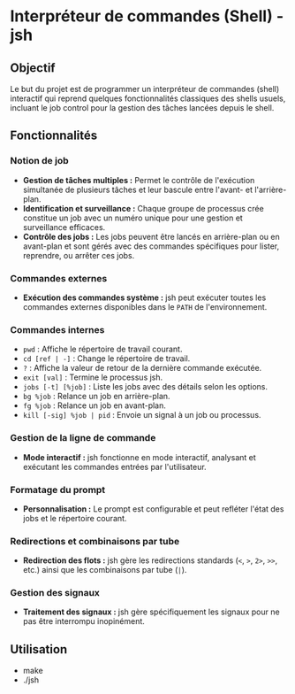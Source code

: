 # Interpréteur de commandes (Shell) - jsh

## Objectif
Le but du projet est de programmer un interpréteur de commandes (shell) interactif qui reprend quelques fonctionnalités classiques des shells usuels, incluant le job control pour la gestion des tâches lancées depuis le shell.

## Fonctionnalités

### Notion de job
- **Gestion de tâches multiples :** Permet le contrôle de l'exécution simultanée de plusieurs tâches et leur bascule entre l'avant- et l'arrière-plan.
- **Identification et surveillance :** Chaque groupe de processus crée constitue un job avec un numéro unique pour une gestion et surveillance efficaces.
- **Contrôle des jobs :** Les jobs peuvent être lancés en arrière-plan ou en avant-plan et sont gérés avec des commandes spécifiques pour lister, reprendre, ou arrêter ces jobs.

### Commandes externes
- **Exécution des commandes système :** jsh peut exécuter toutes les commandes externes disponibles dans le `PATH` de l'environnement.

### Commandes internes
- `pwd` : Affiche le répertoire de travail courant.
- `cd [ref | -]` : Change le répertoire de travail.
- `?` : Affiche la valeur de retour de la dernière commande exécutée.
- `exit [val]` : Termine le processus jsh.
- `jobs [-t] [%job]` : Liste les jobs avec des détails selon les options.
- `bg %job` : Relance un job en arrière-plan.
- `fg %job` : Relance un job en avant-plan.
- `kill [-sig] %job | pid` : Envoie un signal à un job ou processus.

### Gestion de la ligne de commande
- **Mode interactif :** jsh fonctionne en mode interactif, analysant et exécutant les commandes entrées par l'utilisateur.

### Formatage du prompt
- **Personnalisation :** Le prompt est configurable et peut refléter l'état des jobs et le répertoire courant.

### Redirections et combinaisons par tube
- **Redirection des flots :** jsh gère les redirections standards (`<`, `>`, `2>`, `>>`, etc.) ainsi que les combinaisons par tube (`|`).

### Gestion des signaux
- **Traitement des signaux :** jsh gère spécifiquement les signaux pour ne pas être interrompu inopinément.

## Utilisation
- make
-  ./jsh

